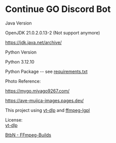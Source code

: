 <h1>Continue GO Discord Bot</h1>

Java Version

OpenJDK 21.0.2.0.13-2 (Not support anymore)

https://jdk.java.net/archive/

Python Version

Python 3.12.10

Python Package -- see <a href="https://github.com/kinglingmk1/DiscordBot/blob/main/requirements.txt">requirements.txt</a>

Photo Reference:

https://mygo.miyago9267.com/

https://ave-mujica-images.pages.dev/

This project using <a href="https://github.com/yt-dlp/yt-dlp">yt-dlp</a> and <a href="https://github.com/BtbN/FFmpeg-Builds">ffmpeg-lgpl</a>

License:<br>
<a href="https://github.com/yt-dlp/yt-dlp/blob/master/LICENSE">yt-dlp</a>

<a href="https://github.com/BtbN/FFmpeg-Builds/blob/master/LICENSE">BtbN - FFmpeg-Builds</a>